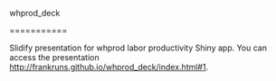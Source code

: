 whprod_deck

===========

Slidify presentation for whprod labor productivity Shiny app. You can access the presentation http://frankruns.github.io/whprod_deck/index.html#1.

